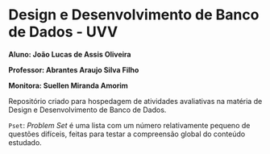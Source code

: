 # Design e Desenvolvimento de Banco de Dados - UVV


**Aluno: João Lucas de Assis Oliveira**

**Professor: Abrantes Araujo Silva Filho**

**Monitora: Suellen Miranda Amorim**

Repositório criado para hospedagem de atividades avaliativas na matéria de Design e Desenvolvimento de Banco de Dados.

`Pset`: *_Problem Set_* é uma lista com um número relativamente pequeno de questões difíceis, feitas para testar a compreensão global do conteúdo estudado.

